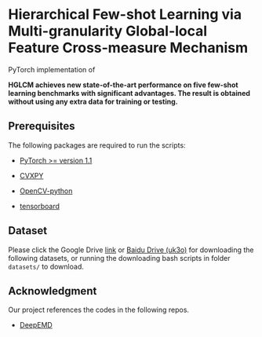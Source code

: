 # Hierarchical Few-shot Learning via Multi-granularity Global-local Feature Cross-measure Mechanism

PyTorch implementation of 

**HGLCM achieves new state-of-the-art performance on five few-shot learning benchmarks with significant advantages. The result is obtained without using any extra data for training or testing.**


## Prerequisites

The following packages are required to run the scripts:

- [PyTorch >= version 1.1](https://pytorch.org)

- [CVXPY](https://www.cvxpy.org/)

- [OpenCV-python](https://pypi.org/project/opencv-python/)

- [tensorboard](https://www.tensorflow.org/tensorboard)
## Dataset
Please click the Google Drive [link](https://drive.google.com/drive/folders/1sXJgi9pXo8i3Jj1nk08Sxo6x7dAQjf9u?usp=sharing) or [Baidu Drive (uk3o)](https://pan.baidu.com/s/17hbnrRhM1acpcjR41P3J0A) for downloading the 
following datasets, or running the downloading bash scripts in folder `datasets/` to download.


## Acknowledgment
Our project references the codes in the following repos.
- [DeepEMD](https://git.io/DeepEMD)





